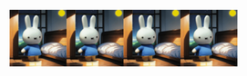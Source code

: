 
<br>
<img width="100" src="ourmiffy-image-shot1video_0_0006_sample0-ezgif.com-video-to-gif-converter.gif"/><img width="100" src="ourmiffy-image-shot1video_0_0006_sample0-ezgif.com-video-to-gif-converter.gif"/><img width="100" src="ourmiffy-image-shot1video_0_0006_sample0-ezgif.com-video-to-gif-converter.gif"/><img width="100" src="ourmiffy-image-shot1video_0_0006_sample0-ezgif.com-video-to-gif-converter.gif"/>
<br>
